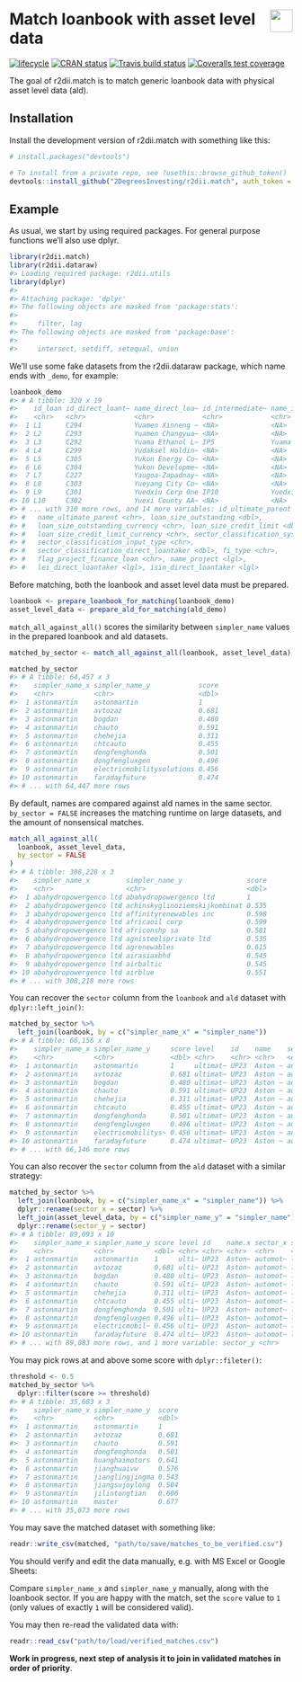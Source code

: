 
<!-- README.md is generated from README.Rmd. Please edit that file -->

# <img src="https://i.imgur.com/3jITMq8.png" align="right" height=40 /> Match loanbook with asset level data

<!-- badges: start -->

[![lifecycle](https://img.shields.io/badge/lifecycle-experimental-orange.svg)](https://www.tidyverse.org/lifecycle/#experimental)
[![CRAN
status](https://www.r-pkg.org/badges/version/r2dii.match)](https://CRAN.R-project.org/package=r2dii.match)
[![Travis build
status](https://travis-ci.org/2DegreesInvesting/r2dii.match.svg?branch=master)](https://travis-ci.org/2DegreesInvesting/r2dii.match)
[![Coveralls test
coverage](https://coveralls.io/repos/github/2DegreesInvesting/r2dii.match/badge.svg)](https://coveralls.io/r/2DegreesInvesting/r2dii.match?branch=master)
<!-- badges: end -->

The goal of r2dii.match is to match generic loanbook data with physical
asset level data (ald).

## Installation

Install the development version of r2dii.match with something like this:

``` r
# install.packages("devtools")

# To install from a private repo, see ?usethis::browse_github_token()
devtools::install_github("2DegreesInvesting/r2dii.match", auth_token = "abc")
```

## Example

As usual, we start by using required packages. For general purpose
functions we’ll also use dplyr.

``` r
library(r2dii.match)
library(r2dii.dataraw)
#> Loading required package: r2dii.utils
library(dplyr)
#> 
#> Attaching package: 'dplyr'
#> The following objects are masked from 'package:stats':
#> 
#>     filter, lag
#> The following objects are masked from 'package:base':
#> 
#>     intersect, setdiff, setequal, union
```

We’ll use some fake datasets from the r2dii.dataraw package, which name
ends with `_demo`, for example:

``` r
loanbook_demo
#> # A tibble: 320 x 19
#>    id_loan id_direct_loant~ name_direct_loa~ id_intermediate~ name_intermedia~
#>    <chr>   <chr>            <chr>            <chr>            <chr>           
#>  1 L1      C294             Yuamen Xinneng ~ <NA>             <NA>            
#>  2 L2      C293             Yuamen Changyua~ <NA>             <NA>            
#>  3 L3      C292             Yuama Ethanol L~ IP5              Yuama Inc.      
#>  4 L4      C299             Yudaksel Holdin~ <NA>             <NA>            
#>  5 L5      C305             Yukon Energy Co~ <NA>             <NA>            
#>  6 L6      C304             Yukon Developme~ <NA>             <NA>            
#>  7 L7      C227             Yaugoa-Zapadnay~ <NA>             <NA>            
#>  8 L8      C303             Yueyang City Co~ <NA>             <NA>            
#>  9 L9      C301             Yuedxiu Corp One IP10             Yuedxiu Group   
#> 10 L10     C302             Yuexi County AA~ <NA>             <NA>            
#> # ... with 310 more rows, and 14 more variables: id_ultimate_parent <chr>,
#> #   name_ultimate_parent <chr>, loan_size_outstanding <dbl>,
#> #   loan_size_outstanding_currency <chr>, loan_size_credit_limit <dbl>,
#> #   loan_size_credit_limit_currency <chr>, sector_classification_system <chr>,
#> #   sector_classification_input_type <chr>,
#> #   sector_classification_direct_loantaker <dbl>, fi_type <chr>,
#> #   flag_project_finance_loan <chr>, name_project <lgl>,
#> #   lei_direct_loantaker <lgl>, isin_direct_loantaker <lgl>
```

Before matching, both the loanbook and asset level data must be
prepared.

``` r
loanbook <- prepare_loanbook_for_matching(loanbook_demo)
asset_level_data <- prepare_ald_for_matching(ald_demo)
```

`match_all_against_all()` scores the similarity between `simpler_name`
values in the prepared loanbook and ald datasets.

``` r
matched_by_sector <- match_all_against_all(loanbook, asset_level_data)

matched_by_sector
#> # A tibble: 64,457 x 3
#>    simpler_name_x simpler_name_y            score
#>    <chr>          <chr>                     <dbl>
#>  1 astonmartin    astonmartin               1    
#>  2 astonmartin    avtozaz                   0.681
#>  3 astonmartin    bogdan                    0.480
#>  4 astonmartin    chauto                    0.591
#>  5 astonmartin    chehejia                  0.311
#>  6 astonmartin    chtcauto                  0.455
#>  7 astonmartin    dongfenghonda             0.501
#>  8 astonmartin    dongfengluxgen            0.496
#>  9 astonmartin    electricmobilitysolutions 0.456
#> 10 astonmartin    faradayfuture             0.474
#> # ... with 64,447 more rows
```

By default, names are compared against ald names in the same sector.
`by_sector = FALSE` increases the matching runtime on large datasets,
and the amount of nonsensical matches.

``` r
match_all_against_all(
  loanbook, asset_level_data, 
  by_sector = FALSE
)
#> # A tibble: 308,228 x 3
#>    simpler_name_x         simpler_name_y                score
#>    <chr>                  <chr>                         <dbl>
#>  1 abahydropowergenco ltd abahydropowergenco ltd        1    
#>  2 abahydropowergenco ltd achinskyglinoziemskijkombinat 0.535
#>  3 abahydropowergenco ltd affinityrenewables inc        0.598
#>  4 abahydropowergenco ltd africaoil corp                0.599
#>  5 abahydropowergenco ltd africonshp sa                 0.581
#>  6 abahydropowergenco ltd agnisteelsprivate ltd         0.535
#>  7 abahydropowergenco ltd agrenewables                  0.615
#>  8 abahydropowergenco ltd airasiaxbhd                   0.545
#>  9 abahydropowergenco ltd airbaltic                     0.545
#> 10 abahydropowergenco ltd airblue                       0.551
#> # ... with 308,218 more rows
```

You can recover the `sector` column from the `loanbook` and `ald`
dataset with `dplyr::left_join()`:

``` r
matched_by_sector %>% 
  left_join(loanbook, by = c("simpler_name_x" = "simpler_name"))
#> # A tibble: 66,156 x 8
#>    simpler_name_x simpler_name_y     score level    id    name    sector  source
#>    <chr>          <chr>              <dbl> <chr>    <chr> <chr>   <chr>   <chr> 
#>  1 astonmartin    astonmartin        1     ultimat~ UP23  Aston ~ automo~ loanb~
#>  2 astonmartin    avtozaz            0.681 ultimat~ UP23  Aston ~ automo~ loanb~
#>  3 astonmartin    bogdan             0.480 ultimat~ UP23  Aston ~ automo~ loanb~
#>  4 astonmartin    chauto             0.591 ultimat~ UP23  Aston ~ automo~ loanb~
#>  5 astonmartin    chehejia           0.311 ultimat~ UP23  Aston ~ automo~ loanb~
#>  6 astonmartin    chtcauto           0.455 ultimat~ UP23  Aston ~ automo~ loanb~
#>  7 astonmartin    dongfenghonda      0.501 ultimat~ UP23  Aston ~ automo~ loanb~
#>  8 astonmartin    dongfengluxgen     0.496 ultimat~ UP23  Aston ~ automo~ loanb~
#>  9 astonmartin    electricmobilitys~ 0.456 ultimat~ UP23  Aston ~ automo~ loanb~
#> 10 astonmartin    faradayfuture      0.474 ultimat~ UP23  Aston ~ automo~ loanb~
#> # ... with 66,146 more rows
```

You can also recover the `sector` column from the `ald` dataset with a
similar strategy:

``` r
matched_by_sector %>% 
  left_join(loanbook, by = c("simpler_name_x" = "simpler_name")) %>%
  dplyr::rename(sector_x = sector) %>%
  left_join(asset_level_data, by = c("simpler_name_y" = "simpler_name")) %>%
  dplyr::rename(sector_y = sector)
#> # A tibble: 89,093 x 10
#>    simpler_name_x simpler_name_y score level id    name.x sector_x source name.y
#>    <chr>          <chr>          <dbl> <chr> <chr> <chr>  <chr>    <chr>  <chr> 
#>  1 astonmartin    astonmartin    1     ulti~ UP23  Aston~ automot~ loanb~ aston~
#>  2 astonmartin    avtozaz        0.681 ulti~ UP23  Aston~ automot~ loanb~ avtoz~
#>  3 astonmartin    bogdan         0.480 ulti~ UP23  Aston~ automot~ loanb~ bogdan
#>  4 astonmartin    chauto         0.591 ulti~ UP23  Aston~ automot~ loanb~ ch au~
#>  5 astonmartin    chehejia       0.311 ulti~ UP23  Aston~ automot~ loanb~ chehe~
#>  6 astonmartin    chtcauto       0.455 ulti~ UP23  Aston~ automot~ loanb~ chtc ~
#>  7 astonmartin    dongfenghonda  0.501 ulti~ UP23  Aston~ automot~ loanb~ dongf~
#>  8 astonmartin    dongfengluxgen 0.496 ulti~ UP23  Aston~ automot~ loanb~ dongf~
#>  9 astonmartin    electricmobil~ 0.456 ulti~ UP23  Aston~ automot~ loanb~ elect~
#> 10 astonmartin    faradayfuture  0.474 ulti~ UP23  Aston~ automot~ loanb~ farad~
#> # ... with 89,083 more rows, and 1 more variable: sector_y <chr>
```

You may pick rows at and above some score with `dplyr::fileter()`:

``` r
threshold <- 0.5
matched_by_sector %>%
  dplyr::filter(score >= threshold)
#> # A tibble: 35,683 x 3
#>    simpler_name_x simpler_name_y  score
#>    <chr>          <chr>           <dbl>
#>  1 astonmartin    astonmartin     1    
#>  2 astonmartin    avtozaz         0.681
#>  3 astonmartin    chauto          0.591
#>  4 astonmartin    dongfenghonda   0.501
#>  5 astonmartin    huanghaimotors  0.641
#>  6 astonmartin    jianghuaivw     0.576
#>  7 astonmartin    jianglingjingma 0.543
#>  8 astonmartin    jiangsujoylong  0.504
#>  9 astonmartin    jilintongtian   0.606
#> 10 astonmartin    master          0.677
#> # ... with 35,673 more rows
```

You may save the matched dataset with something like:

``` r
readr::write_csv(matched, "path/to/save/matches_to_be_verified.csv")
```

You should verify and edit the data manually, e.g. with MS Excel or
Google Sheets:

Compare `simpler_name_x` and `simpler_name_y` manually, along with the
loanbook sector. If you are happy with the match, set the `score` value
to `1` (only values of exactly `1` will be considered valid).

You may then re-read the validated data with:

``` r
readr::read_csv("path/to/load/verified_matches.csv")
```

**Work in progress, next step of analysis it to join in validated
matches in order of priority**.
